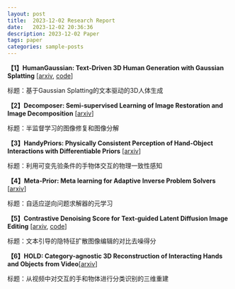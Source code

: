 ```yaml
---
layout: post
title:  2023-12-02 Research Report
date:   2023-12-02 20:36:36
description: 2023-12-02 Paper
tags: paper
categories: sample-posts
---
```


**【1】HumanGaussian: Text-Driven 3D Human Generation with Gaussian Splatting** [[arxiv](https://arxiv.org/abs/2311.17061), [code](https://alvinliu0.github.io/projects/HumanGaussian)]

标题：基于Gaussian Splatting的文本驱动的3D人体生成

**【2】Decomposer: Semi-supervised Learning of Image Restoration and Image Decomposition** [[arxiv](https://arxiv.org/abs/2311.16829)]

标题：半监督学习的图像修复和图像分解

**【3】HandyPriors: Physically Consistent Perception of Hand-Object Interactions with Differentiable Priors** [[arxiv](https://arxiv.org/abs/2311.16552)]

标题：利用可变先验条件的手物体交互的物理一致性感知

**【4】Meta-Prior: Meta learning for Adaptive Inverse Problem Solvers** [[arxiv](https://arxiv.org/abs/2311.18710)]

标题：自适应逆向问题求解器的元学习

**【5】Contrastive Denoising Score for Text-guided Latent Diffusion Image Editing** [[arxiv](https://arxiv.org/abs/2311.18608), [code](https://hyelinnam.github.io/CDS/)]

标题：文本引导的隐特征扩散图像编辑的对比去噪得分

**【6】HOLD: Category-agnostic 3D Reconstruction of Interacting Hands and Objects from Video**[[arxiv](https://arxiv.org/abs/2311.18448)]

标题：从视频中对交互的手和物体进行分类识别的三维重建